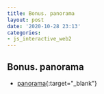 ```yaml
---
title: Bonus. panorama
layout: post
date: '2020-10-28 23:13'
categories:
- js_interactive_web2
---
```


## Bonus. panorama

* [panorama](https://hyungju-lee.github.io/hyungju-lee-interactions/interactive-web2/bonus_ui/interactive_coding_public/interactive_panorama/index.html){:target="_blank"}

